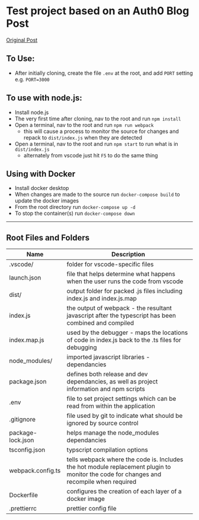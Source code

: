 # Test project based on an Auth0 Blog Post

[Original Post](https://auth0.com/blog/use-typescript-to-create-a-secure-api-with-nodejs-and-express-getting-started/)

## To Use:
* After initially cloning, create the file `.env` at the root, and add `PORT` setting e.g. `PORT=3000`

## To use with node.js: 
* Install node.js
* The very first time after cloning, nav to the root and run `npm install`
* Open a terminal, nav to the root and run `npm run webpack`
    * this will cause a process to monitor the source for changes and repack to `dist/index.js` when they are detected
* Open a terminal, nav to the root and run `npm start` to run what is in `dist/index.js`
    * alternately from vscode just hit `F5` to do the same thing

## Using with Docker
* Install docker desktop
* When changes are made to the source run `docker-compose build` to update the docker images
* From the root directory run `docker-compose up -d`
* To stop the container(s) run `docker-compose down`

---

## Root Files and Folders

Name | Description
-----|------------
.vscode/ | folder for vscode-specific files
launch.json | file that helps determine what happens when the user runs the code from vscode
dist/ | output folder for packed .js files including index.js and index.js.map
index.js | the output of webpack - the resultant javascript after the typescript has been combined and compiled
index.map.js | used by the debugger - maps the locations of code in index.js back to the .ts files for debugging
node_modules/ | imported javascript libraries - dependancies
package.json | defines both release and dev dependancies, as well as project information and npm scripts
.env | file to set project settings which can be read from within the application
.gitignore | file used by git to indicate what should be ignored by source control
package-lock.json | helps manage the node_modules dependancies
tsconfig.json | typscript compilation options
webpack.config.ts | tells webpack where the code is. Includes the hot module replacement plugin to monitor the code for changes and recompile when required
Dockerfile | configures the creation of each layer of a docker image
.prettierrc | prettier config file